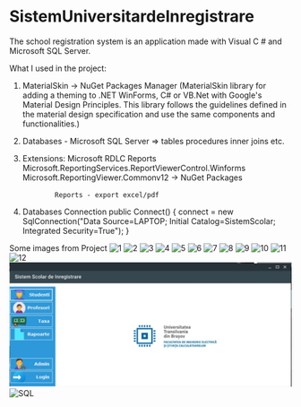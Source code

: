 # SistemUniversitardeInregistrare
The school registration system is an application made with Visual C # and Microsoft SQL Server.


What I used in the project:

1. MaterialSkin -> NuGet Packages Manager (MaterialSkin library for adding a theming to .NET WinForms, C# or VB.Net with Google's Material Design Principles. This library follows the guidelines defined in the material design specification and use the same components and functionalities.)
2. Databases - Microsoft SQL Server => tables
                                       procedures
                                       inner joins etc.
3. Extensions: Microsoft RDLC Reports
               Microsoft.ReportingServices.ReportViewerControl.Winforms
               Microsoft.ReportingViewer.Commonv12 -> NuGet Packages
               
               Reports - export excel/pdf
               
               
4. Databases Connection
 public Connect()
        {
            connect = new SqlConnection("Data Source=LAPTOP; Initial Catalog=SistemScolar; Integrated Security=True");
        }


Some images from Project
![1](https://github.com/ArianaAnd/SistemScolardeInregistrare/blob/master/1.png)
![2](https://github.com/ArianaAnd/SistemScolardeInregistrare/blob/master/2.png)
![3](https://github.com/ArianaAnd/SistemScolardeInregistrare/blob/master/3.png)
![4](https://github.com/ArianaAnd/SistemScolardeInregistrare/blob/master/4.png)
![5](https://github.com/ArianaAnd/SistemScolardeInregistrare/blob/master/5.png)
![6](https://github.com/ArianaAnd/SistemScolardeInregistrare/blob/master/6.png)
![7](https://github.com/ArianaAnd/SistemScolardeInregistrare/blob/master/7.png)
![8](https://github.com/ArianaAnd/SistemScolardeInregistrare/blob/master/8.png)
![9](https://github.com/ArianaAnd/SistemScolardeInregistrare/blob/master/9.png)
![10](https://github.com/ArianaAnd/SistemScolardeInregistrare/blob/master/10.png)
![11](https://github.com/ArianaAnd/SistemScolardeInregistrare/blob/master/11.png)
![12](https://github.com/ArianaAnd/SistemScolardeInregistrare/blob/master/12.png)
![da](https://github.com/ArianaAnd/SistemScolardeInregistrare/blob/master/FormsJPG.JPG)
![SQL](https://github.com/ArianaAnd/SistemScolardeInregistrare/blob/master/SolutionExplorer.JPG)



